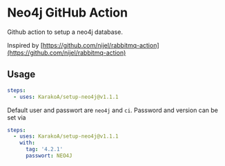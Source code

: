# Neo4j GitHub Action

Github action to setup a neo4j database.

Inspired by [https://github.com/nijel/rabbitmq-action](https://github.com/nijel/rabbitmq-action)

## Usage

```yml
steps:
  - uses: KarakoA/setup-neo4j@v1.1.1
```

Default user and passwort are `neo4j` and `ci`. Password and version can be set via

```yml
steps:
  - uses: KarakoA/setup-neo4j@v1.1.1
    with:
      tag: '4.2.1'
      passwort: NEO4J
```

